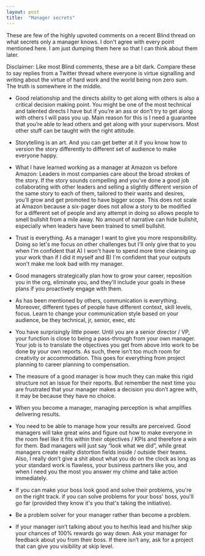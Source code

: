```yaml
---
layout: post
title:  "Manager secrets"
---
```


These are few of the highly upvoted comments on a recent Blind thread on what secrets only a manager knows. I don't agree with every point mentioned here. I am just dumping them here so that I can think about them later.

Disclaimer: Like most Blind comments, these are a bit dark. Compare these to say replies from a Twitter thread where everyone is virtue signalling and writing about the virtue of hard work and the world being non zero sum. The truth is somewhere in the middle.

- Good relationship and the directs ability to get along with others is also a critical decision making point. You might be one of the most technical and talented directs I have but if you’re an ass or don’t try to get along with others I will pass you up. Main reason for this is I need a guarantee that you’re able to lead others and get along with your supervisors. Most other stuff can be taught with the right attitude.

- Storytelling is an art. And you can get better at it if you know how to version the story differently to different set of audience to make everyone happy.

- What I have learned working as a manager at Amazon vs before Amazon: Leaders in most companies care about the broad strokes of the story. If the story sounds compelling and you’ve done a good job collaborating with other leaders and selling a slightly different version of the same story to each of them, tailored to their wants and desires, you’ll grow and get promoted to have bigger scope. This does not scale at Amazon because a six-pager does not allow a story to be modified for a different set of people and any attempt in doing so allows people to smell bullshit from a mile away. No amount of narrative can hide bullshit, especially when leaders have been trained to smell bullshit.

- Trust is everything. As a manager I want to give you more responsibility. Doing so let's me focus on other challenges but I'll only give that to you when I'm confident that A) I won't have to spend more time cleaning up your work than if I did it myself and B) I'm confident that your outputs won't make me look bad with my manager.

- Good managers strategically plan how to grow your career, reposition you in the org, eliminate you, and they'll include your goals in these plans if you proactively engage with them.

- As has been mentioned by others, communication is everything.  Moreover, different types of people have different context, skill levels, focus. Learn to change your communication style based on your audience, be they technical, jr, senior, exec, etc

- You have surprisingly little power. Until you are a senior director / VP, your function is close to being a pass-through from your own manager. Your job is to translate the objectives you get from above into work to be done by your own reports. As such, there isn’t too much room for creativity or accommodation. This goes for everything from project planning to career planning to compensation.

- The measure of a good manager is how much they can make this rigid structure not an issue for their reports. But remember the next time you are frustrated that your manager makes a decision you don’t agree with, it may be because they have no choice.

- When you become a manager, managing perception is what amplifies delivering results.

- You need to be able to manage how your results are perceived. Good managers will take great wins and figure out how to make everyone  in the room feel like it fits within their objectives / KPIs and therefore a win for them. Bad managers will just say “look what we did”, while great managers create reality distortion fields inside / outside their teams. Also, I really don’t give a shit about what you do on the clock as long as your standard work is flawless, your business partners like you, and when I need you the most you answer my chime and take action immediately.

- If you can make your boss look good and solve their problems, you're on the right track. if you can solve problems for your boss' boss, you'll go far (provided they know it's you that's taking the initiative).

- Be a problem solver for your manager rather than become a problem.

- If your manager isn’t talking about you to her/his lead and his/her skip your chances of 100% rewards go way down. Ask your manager for feedback about you from their boss. If there isn’t any, ask for a project that can give you visibility at skip level.
